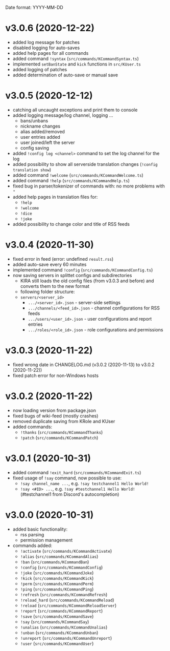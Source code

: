 Date format: YYYY-MM-DD

# v3.0.6 (2020-12-22)

* added log message for patches
* disabled logging for auto-saves
* added help pages for all commands
* added command `!syntax` (`src/commands/KCommandSyntax.ts`)
* implemented `setBanState` and `kick` functions in `src/KUser.ts`
* added logging of patches
* added determination of auto-save or manual save

# v3.0.5 (2020-12-12)

* catching all uncaught exceptions and print them to console
* added logging message/log channel, logging ...
    * bans/unbans
    * nickname changes
    * alias added/removed
    * user entries added
    * user joined/left the server
    * config saving
* added `!config log <channel>` command to set the log channel for the log
* added possibility to show all serverside translation changes (`!config translation show`)
* added command `!welcome` (`src/commands/KCommandWelcome.ts`)
* added command `!help` (`src/commands/KCommandHelp.ts`)
* fixed bug in parser/tokenizer of commands with: no more problems with `"`
* added help pages in translation files for:
    * `!help`
    * `!welcome`
    * `!dice`
    * `!joke`
* added possibility to change color and title of RSS feeds

# v3.0.4 (2020-11-30)

* fixed error in feed (error: undefined `result.rss`)
* added auto-save every 60 minutes
* implemented command `!config` (`src/commands/KCommandConfig.ts`)
* now saving servers in splittet configs and subdirectories
    * KIRA still loads the old config files (from v3.0.3 and before) and converts them to the new format
    * following folder structure:
    * `servers/<server_id>`
        * `.../<server_id>.json` - server-side settings
        * `.../channels/<feed_id>.json` - channel configurations for RSS feeds
        * `.../users/<user_id>.json` - user configurations and report entries
        * `.../roles/<role_id>.json` - role configurations and permissions

# v3.0.3 (2020-11-22)

* fixed wrong date in CHANGELOG.md (v3.0.2 (2020-11-13) to v3.0.2 (2020-11-22))
* fixed patch error for non-Windows hosts

# v3.0.2 (2020-11-22)

* now loading version from package.json
* fixed bugs of wiki-feed (mostly crashes)
* removed duplicate saving from KRole and KUser
* added commands:
    * `!thanks` (`src/commands/KCommandThanks`)
    * `!patch` (`src/commands/KCommandPatch`)

# v3.0.1 (2020-10-31)

* added command `!exit_hard` (`src/commands/KCommandExit.ts`)
* fixed usage of `!say` command, now possible to use:
    * `!say channel_name ...`, e.g. `!say testchannel1 Hello World!`
    * `!say <#ID> ...`, e.g. `!say #testchannel1 Hello World!` (#testchannel1 from Discord's autocompletion)

# v3.0.0 (2020-10-31)

* added basic functionality:
    * rss parsing
    * permission management
* commands added:
    * `!activate` (`src/commands/KCommandActivate`)
    * `!alias` (`src/commands/KCommandAlias`)
    * `!ban` (`src/commands/KCommandBan`)
    * `!config` (`src/commands/KCommandConfig`)
    * `!joke` (`src/commands/KCommandJoke`)
    * `!kick` (`src/commands/KCommandKick`)
    * `!perm` (`src/commands/KCommandPerm`)
    * `!ping` (`src/commands/KCommandPing`)
    * `!refresh` (`src/commands/KCommandRefresh`)
    * `!reload_hard` (`src/commands/KCommandReload`)
    * `!reload` (`src/commands/KCommandReloadServer`)
    * `!report` (`src/commands/KCommandReport`)
    * `!save` (`src/commands/KCommandSave`)
    * `!say` (`src/commands/KCommandSay`)
    * `!unalias` (`src/commands/KCommandUnalias`)
    * `!unban` (`src/commands/KCommandUnban`)
    * `!unreport` (`src/commands/KCommandUnreport`)
    * `!user` (`src/commands/KCommandUser`)